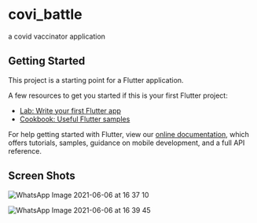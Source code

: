 
# covi_battle

a covid vaccinator application 

## Getting Started

This project is a starting point for a Flutter application.

A few resources to get you started if this is your first Flutter project:

- [Lab: Write your first Flutter app](https://flutter.dev/docs/get-started/codelab)
- [Cookbook: Useful Flutter samples](https://flutter.dev/docs/cookbook)

For help getting started with Flutter, view our
[online documentation](https://flutter.dev/docs), which offers tutorials,
samples, guidance on mobile development, and a full API reference.

## Screen Shots 
![WhatsApp Image 2021-06-06 at 16 37 10](https://user-images.githubusercontent.com/68849555/120922668-1c090e80-c6e8-11eb-80f5-6cf009b1458b.jpeg)

![WhatsApp Image 2021-06-06 at 16 39 45](https://user-images.githubusercontent.com/68849555/120922809-ddc01f00-c6e8-11eb-91e4-8afd12caeaa2.jpeg)
